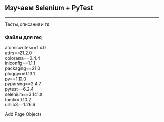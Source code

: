 ## Изучаем Selenium + PyTest
----------------------------
Тесты, описания и тд

### Файлы для req
atomicwrites==1.4.0 \
attrs==21.2.0 \
colorama==0.4.4 \
iniconfig==1.1.1 \
packaging==21.0 \
pluggy==0.13.1 \
py==1.10.0 \
pyparsing==2.4.7 \
pytest==6.2.4 \
selenium==3.141.0 \
toml==0.10.2 \
urllib3==1.26.6


Add Page Objects